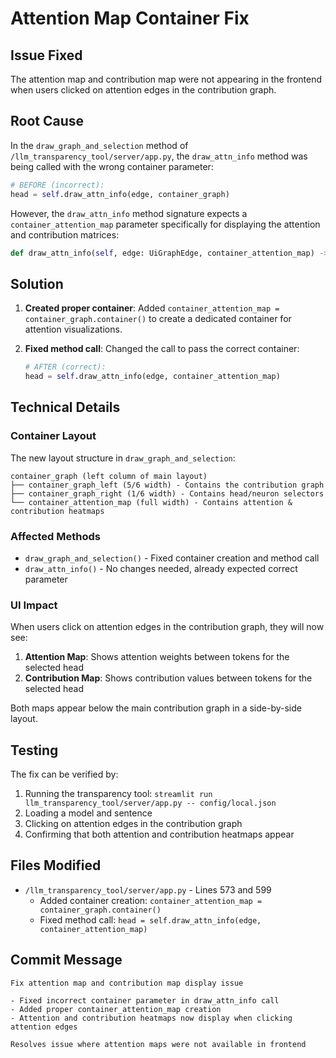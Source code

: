 # Attention Map Container Fix

## Issue Fixed

The attention map and contribution map were not appearing in the frontend when users clicked on attention edges in the contribution graph.

## Root Cause

In the `draw_graph_and_selection` method of `/llm_transparency_tool/server/app.py`, the `draw_attn_info` method was being called with the wrong container parameter:

```python
# BEFORE (incorrect):
head = self.draw_attn_info(edge, container_graph)
```

However, the `draw_attn_info` method signature expects a `container_attention_map` parameter specifically for displaying the attention and contribution matrices:

```python
def draw_attn_info(self, edge: UiGraphEdge, container_attention_map) -> Optional[int]:
```

## Solution

1. **Created proper container**: Added `container_attention_map = container_graph.container()` to create a dedicated container for attention visualizations.

2. **Fixed method call**: Changed the call to pass the correct container:
   ```python
   # AFTER (correct):
   head = self.draw_attn_info(edge, container_attention_map)
   ```

## Technical Details

### Container Layout
The new layout structure in `draw_graph_and_selection`:

```
container_graph (left column of main layout)
├── container_graph_left (5/6 width) - Contains the contribution graph
├── container_graph_right (1/6 width) - Contains head/neuron selectors  
└── container_attention_map (full width) - Contains attention & contribution heatmaps
```

### Affected Methods
- `draw_graph_and_selection()` - Fixed container creation and method call
- `draw_attn_info()` - No changes needed, already expected correct parameter

### UI Impact
When users click on attention edges in the contribution graph, they will now see:
1. **Attention Map**: Shows attention weights between tokens for the selected head
2. **Contribution Map**: Shows contribution values between tokens for the selected head

Both maps appear below the main contribution graph in a side-by-side layout.

## Testing

The fix can be verified by:

1. Running the transparency tool: `streamlit run llm_transparency_tool/server/app.py -- config/local.json`
2. Loading a model and sentence
3. Clicking on attention edges in the contribution graph
4. Confirming that both attention and contribution heatmaps appear

## Files Modified

- `/llm_transparency_tool/server/app.py` - Lines 573 and 599
  - Added container creation: `container_attention_map = container_graph.container()`
  - Fixed method call: `head = self.draw_attn_info(edge, container_attention_map)`

## Commit Message

```
Fix attention map and contribution map display issue

- Fixed incorrect container parameter in draw_attn_info call
- Added proper container_attention_map creation
- Attention and contribution heatmaps now display when clicking attention edges

Resolves issue where attention maps were not available in frontend
```